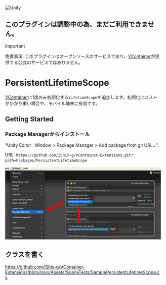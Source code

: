 ![Unity](https://img.shields.io/badge/Unity-2021.3%2B-black)

## このプラグインは調整中の為、まだご利用できません。

> [!IMPORTANT]
> 免責事項: このプラグインはオープンソースのサービスであり、[VContainer](https://github.com/hadashiA/VContainer)が提供する公式のサービスではありません。

# PersistentLifetimeScope

[VContainer](https://github.com/hadashiA/VContainer)に1度のみ初期化する`LifetimeScope`を追加します。初期化にコストがかかり重い場合や、モバイル端末に有効です。

## Getting Started

### Package Managerからインストール

"Unity Editor : Window > Package Manager > Add package from git URL...".

URL: `https://github.com/IShix-g/VContainer-Extensions.git?path=Packages/PersistentLifetimeScope`

<img alt="Add package" src="Docs/add_package.png" width="700"/>

## クラスを書く

https://github.com/IShix-g/VContainer-Extensions/blob/main/Assets/SceneTests/SamplePersistentLifetimeScope.cs
